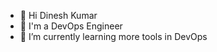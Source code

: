 - 👋 Hi Dinesh Kumar
- 👀 I'm a DevOps Engineer
- 🌱 I’m currently learning more tools in DevOps

<!---
Dineshkumar07dk/Dineshkumar07dk is a ✨ special ✨ repository because its `README.md` (this file) appears on your GitHub profile.
You can click the Preview link to take a look at your changes.
--->
